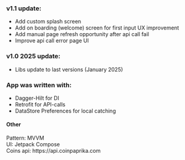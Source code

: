 <h3>v1.1 update:</h3>
<ul>
  <li>Add custom splash screen</li>
  <li>Add on boarding (welcome) screen for first input UX improvement</li>
  <li>Add manual page refresh opportunity after api call fail</li>
  <li>Improve api call error page UI</li>
</ul>
<h3>v1.0 2025 update:</h3>
<ul>
  <li>Libs update to last versions (January 2025)</li>
</ul>
<h3>App was written with:</h3>
<ul>
  <li>Dagger-Hilt for DI</li>
  <li>Retrofit for API-calls</li>
  <li>DataStore Preferences for local catching</li>
</ul>
<h4>Other</h4>
Pattern: MVVM<br>
UI: Jetpack Compose<br>
Coins api: https://api.coinpaprika.com

